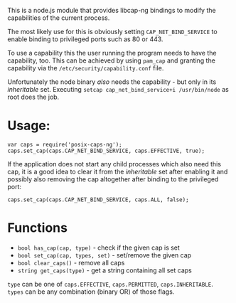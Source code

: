 This is a node.js module that provides libcap-ng bindings to modify the
capabilities of the current process.

The most likely use for this is obviously setting `CAP_NET_BIND_SERVICE`
to enable binding to privileged ports such as 80 or 443.

To use a capability this the user running the program needs to have the
capability, too. This can be achieved by using `pam_cap` and granting the
capability via the `/etc/security/capability.conf` file.

Unfortunately the node binary *also* needs the capability - but only in its
*inheritable* set. Executing `setcap cap_net_bind_service+i /usr/bin/node` as
root does the job.

# Usage:

    var caps = require('posix-caps-ng');
    caps.set_cap(caps.CAP_NET_BIND_SERVICE, caps.EFFECTIVE, true);

If the application does not start any child processes which also need this cap,
it is a good idea to clear it from the *inheritable* set after enabling it and
possibly also removing the cap altogether after binding to the privileged port:

    caps.set_cap(caps.CAP_NET_BIND_SERVICE, caps.ALL, false);

# Functions

* `bool has_cap(cap, type)` - check if the given cap is set
* `bool set_cap(cap, types, set)` - set/remove the given cap
* `bool clear_caps()` - remove all caps
* `string get_caps(type)` - get a string containing all set caps

`type` can be one of `caps.EFFECTIVE`, `caps.PERMITTED`, `caps.INHERITABLE`.  
`types` can be any combination (binary OR) of those flags.
